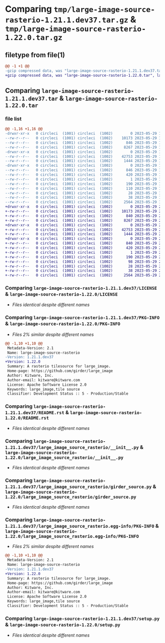 # Comparing `tmp/large-image-source-rasterio-1.21.1.dev37.tar.gz` & `tmp/large-image-source-rasterio-1.22.0.tar.gz`

## filetype from file(1)

```diff
@@ -1 +1 @@
-gzip compressed data, was "large-image-source-rasterio-1.21.1.dev37.tar", last modified: Mon May 29 18:12:26 2023, max compression
+gzip compressed data, was "large-image-source-rasterio-1.22.0.tar", last modified: Mon May 29 20:28:29 2023, max compression
```

## Comparing `large-image-source-rasterio-1.21.1.dev37.tar` & `large-image-source-rasterio-1.22.0.tar`

### file list

```diff
@@ -1,16 +1,16 @@
-drwxr-xr-x   0 circleci  (1001) circleci  (1002)        0 2023-05-29 18:12:26.134945 large-image-source-rasterio-1.21.1.dev37/
--rw-r--r--   0 circleci  (1001) circleci  (1002)    10173 2023-05-29 18:12:25.000000 large-image-source-rasterio-1.21.1.dev37/LICENSE
--rw-r--r--   0 circleci  (1001) circleci  (1002)      846 2023-05-29 18:12:26.130946 large-image-source-rasterio-1.21.1.dev37/PKG-INFO
--rw-r--r--   0 circleci  (1001) circleci  (1002)     8267 2023-05-29 18:12:25.000000 large-image-source-rasterio-1.21.1.dev37/README.rst
-drwxr-xr-x   0 circleci  (1001) circleci  (1002)        0 2023-05-29 18:12:26.130946 large-image-source-rasterio-1.21.1.dev37/large_image_source_rasterio/
--rw-r--r--   0 circleci  (1001) circleci  (1002)    42753 2023-05-29 18:10:32.000000 large-image-source-rasterio-1.21.1.dev37/large_image_source_rasterio/__init__.py
--rw-r--r--   0 circleci  (1001) circleci  (1002)     1444 2023-05-29 18:10:32.000000 large-image-source-rasterio-1.21.1.dev37/large_image_source_rasterio/girder_source.py
-drwxr-xr-x   0 circleci  (1001) circleci  (1002)        0 2023-05-29 18:12:26.130946 large-image-source-rasterio-1.21.1.dev37/large_image_source_rasterio.egg-info/
--rw-r--r--   0 circleci  (1001) circleci  (1002)      846 2023-05-29 18:12:26.000000 large-image-source-rasterio-1.21.1.dev37/large_image_source_rasterio.egg-info/PKG-INFO
--rw-r--r--   0 circleci  (1001) circleci  (1002)      420 2023-05-29 18:12:26.000000 large-image-source-rasterio-1.21.1.dev37/large_image_source_rasterio.egg-info/SOURCES.txt
--rw-r--r--   0 circleci  (1001) circleci  (1002)        1 2023-05-29 18:12:26.000000 large-image-source-rasterio-1.21.1.dev37/large_image_source_rasterio.egg-info/dependency_links.txt
--rw-r--r--   0 circleci  (1001) circleci  (1002)      190 2023-05-29 18:12:26.000000 large-image-source-rasterio-1.21.1.dev37/large_image_source_rasterio.egg-info/entry_points.txt
--rw-r--r--   0 circleci  (1001) circleci  (1002)      110 2023-05-29 18:12:26.000000 large-image-source-rasterio-1.21.1.dev37/large_image_source_rasterio.egg-info/requires.txt
--rw-r--r--   0 circleci  (1001) circleci  (1002)       28 2023-05-29 18:12:26.000000 large-image-source-rasterio-1.21.1.dev37/large_image_source_rasterio.egg-info/top_level.txt
--rw-r--r--   0 circleci  (1001) circleci  (1002)       38 2023-05-29 18:12:26.134945 large-image-source-rasterio-1.21.1.dev37/setup.cfg
--rw-r--r--   0 circleci  (1001) circleci  (1002)     2564 2023-05-29 18:10:32.000000 large-image-source-rasterio-1.21.1.dev37/setup.py
+drwxr-xr-x   0 circleci  (1001) circleci  (1002)        0 2023-05-29 20:28:29.589270 large-image-source-rasterio-1.22.0/
+-rw-r--r--   0 circleci  (1001) circleci  (1002)    10173 2023-05-29 20:28:29.000000 large-image-source-rasterio-1.22.0/LICENSE
+-rw-r--r--   0 circleci  (1001) circleci  (1002)      840 2023-05-29 20:28:29.589270 large-image-source-rasterio-1.22.0/PKG-INFO
+-rw-r--r--   0 circleci  (1001) circleci  (1002)     8267 2023-05-29 20:28:29.000000 large-image-source-rasterio-1.22.0/README.rst
+drwxr-xr-x   0 circleci  (1001) circleci  (1002)        0 2023-05-29 20:28:29.589270 large-image-source-rasterio-1.22.0/large_image_source_rasterio/
+-rw-r--r--   0 circleci  (1001) circleci  (1002)    42753 2023-05-29 20:26:43.000000 large-image-source-rasterio-1.22.0/large_image_source_rasterio/__init__.py
+-rw-r--r--   0 circleci  (1001) circleci  (1002)     1444 2023-05-29 20:26:43.000000 large-image-source-rasterio-1.22.0/large_image_source_rasterio/girder_source.py
+drwxr-xr-x   0 circleci  (1001) circleci  (1002)        0 2023-05-29 20:28:29.589270 large-image-source-rasterio-1.22.0/large_image_source_rasterio.egg-info/
+-rw-r--r--   0 circleci  (1001) circleci  (1002)      840 2023-05-29 20:28:29.000000 large-image-source-rasterio-1.22.0/large_image_source_rasterio.egg-info/PKG-INFO
+-rw-r--r--   0 circleci  (1001) circleci  (1002)      420 2023-05-29 20:28:29.000000 large-image-source-rasterio-1.22.0/large_image_source_rasterio.egg-info/SOURCES.txt
+-rw-r--r--   0 circleci  (1001) circleci  (1002)        1 2023-05-29 20:28:29.000000 large-image-source-rasterio-1.22.0/large_image_source_rasterio.egg-info/dependency_links.txt
+-rw-r--r--   0 circleci  (1001) circleci  (1002)      190 2023-05-29 20:28:29.000000 large-image-source-rasterio-1.22.0/large_image_source_rasterio.egg-info/entry_points.txt
+-rw-r--r--   0 circleci  (1001) circleci  (1002)       98 2023-05-29 20:28:29.000000 large-image-source-rasterio-1.22.0/large_image_source_rasterio.egg-info/requires.txt
+-rw-r--r--   0 circleci  (1001) circleci  (1002)       28 2023-05-29 20:28:29.000000 large-image-source-rasterio-1.22.0/large_image_source_rasterio.egg-info/top_level.txt
+-rw-r--r--   0 circleci  (1001) circleci  (1002)       38 2023-05-29 20:28:29.589270 large-image-source-rasterio-1.22.0/setup.cfg
+-rw-r--r--   0 circleci  (1001) circleci  (1002)     2564 2023-05-29 20:26:43.000000 large-image-source-rasterio-1.22.0/setup.py
```

### Comparing `large-image-source-rasterio-1.21.1.dev37/LICENSE` & `large-image-source-rasterio-1.22.0/LICENSE`

 * *Files identical despite different names*

### Comparing `large-image-source-rasterio-1.21.1.dev37/PKG-INFO` & `large-image-source-rasterio-1.22.0/PKG-INFO`

 * *Files 2% similar despite different names*

```diff
@@ -1,10 +1,10 @@
 Metadata-Version: 2.1
 Name: large-image-source-rasterio
-Version: 1.21.1.dev37
+Version: 1.22.0
 Summary: A rasterio tilesource for large_image.
 Home-page: https://github.com/girder/large_image
 Author: Kitware, Inc.
 Author-email: kitware@kitware.com
 License: Apache Software License 2.0
 Keywords: large_image,tile source
 Classifier: Development Status :: 5 - Production/Stable
```

### Comparing `large-image-source-rasterio-1.21.1.dev37/README.rst` & `large-image-source-rasterio-1.22.0/README.rst`

 * *Files identical despite different names*

### Comparing `large-image-source-rasterio-1.21.1.dev37/large_image_source_rasterio/__init__.py` & `large-image-source-rasterio-1.22.0/large_image_source_rasterio/__init__.py`

 * *Files identical despite different names*

### Comparing `large-image-source-rasterio-1.21.1.dev37/large_image_source_rasterio/girder_source.py` & `large-image-source-rasterio-1.22.0/large_image_source_rasterio/girder_source.py`

 * *Files identical despite different names*

### Comparing `large-image-source-rasterio-1.21.1.dev37/large_image_source_rasterio.egg-info/PKG-INFO` & `large-image-source-rasterio-1.22.0/large_image_source_rasterio.egg-info/PKG-INFO`

 * *Files 2% similar despite different names*

```diff
@@ -1,10 +1,10 @@
 Metadata-Version: 2.1
 Name: large-image-source-rasterio
-Version: 1.21.1.dev37
+Version: 1.22.0
 Summary: A rasterio tilesource for large_image.
 Home-page: https://github.com/girder/large_image
 Author: Kitware, Inc.
 Author-email: kitware@kitware.com
 License: Apache Software License 2.0
 Keywords: large_image,tile source
 Classifier: Development Status :: 5 - Production/Stable
```

### Comparing `large-image-source-rasterio-1.21.1.dev37/setup.py` & `large-image-source-rasterio-1.22.0/setup.py`

 * *Files identical despite different names*

